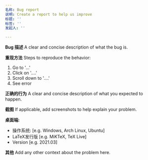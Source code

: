 ```yaml
---
名称: Bug report
说明: Create a report to help us improve
标题: ''
标签: ''
发起人: ''

---
```


**Bug 描述**
A clear and concise description of what the bug is.

**重现方法**
Steps to reproduce the behavior:
1. Go to '...'
2. Click on '....'
3. Scroll down to '....'
4. See error

**正确的行为**
A clear and concise description of what you expected to happen.

**截图**
If applicable, add screenshots to help explain your problem.

**桌面端:**
 - 操作系统: [e.g. Windows, Arch Linux, Ubuntu]
 - LaTeX发行版 [e.g. MiKTeX, TeX Live]
 - Version [e.g. 2021.03]

**其他**
Add any other context about the problem here.
